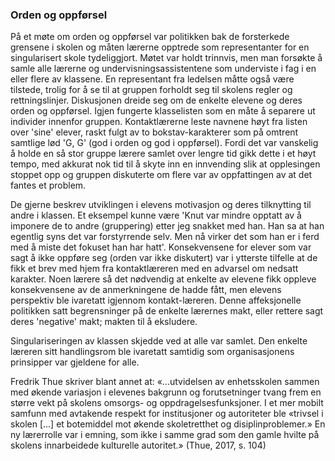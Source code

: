 
### Orden og oppførsel

På et møte om orden og oppførsel var politikken bak de forsterkede grensene i skolen og måten lærerne opptrede som representanter for en singularisert skole tydeliggjort. Møtet var holdt trinnvis, men man forsøkte å samle alle lærerne og undervisningsassistentene som underviste i fag i en eller flere av klassene. En representant fra ledelsen måtte også være tilstede, trolig for å se til at gruppen forholdt seg til skolens regler og rettningslinjer. Diskusjonen dreide seg om de enkelte elevene og deres orden og oppførsel. Igjen fungerte klasselisten som en måte å separere ut individer innenfor gruppen. Kontaktlærerne leste navnene høyt fra listen over 'sine' elever, raskt fulgt av to bokstav-karakterer som på omtrent samtlige lød 'G, G' (god i orden og god i oppførsel). Fordi det var vanskelig å holde en så stor gruppe lærere samlet over lengre tid gikk dette i et høyt tempo, med akkurat nok tid til å skyte inn en innvending slik at opplesingen stoppet opp og gruppen diskuterte om flere var av oppfattingen av at det fantes et problem.

De gjerne beskrev utviklingen i elevens motivasjon og deres tilknytting til andre i klassen. Et eksempel kunne være 'Knut var mindre opptatt av å imponere de to andre (gruppering) etter jeg snakket med han. Han sa at han egentlig syns det var forstyrrende selv. Men nå virker det som han er i ferd med å miste det fokuset han har hatt'. Konsekvensene for elever som var sagt å ikke oppføre seg (orden var ikke diskutert) var i ytterste tilfelle at de fikk et brev med hjem fra kontaktlæreren med en advarsel om nedsatt karakter. Noen lærere så det nødvendig at enkelte av elevene fikk oppleve konsekvensene av de anmerkningene de hadde fått, men elevens perspektiv ble ivaretatt igjennom kontakt-læreren. Denne affeksjonelle politikken satt begrensninger på de enkelte lærernes makt, eller rettere sagt deres 'negative' makt; makten til å eksludere.

Singulariseringen av klassen skjedde ved at alle var samlet. Den enkelte læreren sitt handlingsrom ble ivaretatt samtidig som organisasjonens prinsipper var gjeldene for alle.

Fredrik Thue skriver blant annet at:
«...utvidelsen av enhetsskolen sammen med økende variasjon i elevenes bakgrunn og forutsetninger tvang frem en større vekt på skolens omsorgs- og oppdragelsesfunksjoner. I et mer mobilt samfunn med avtakende respekt for institusjoner og autoriteter ble «trivsel i skolen [...] et botemiddel mot økende skoletretthet og disiplinproblemer.» En ny lærerrolle var i emning, som ikke i samme grad som den gamle hvilte på skolens innarbeidede kulturelle autoritet.» (Thue, 2017, s. 104)
